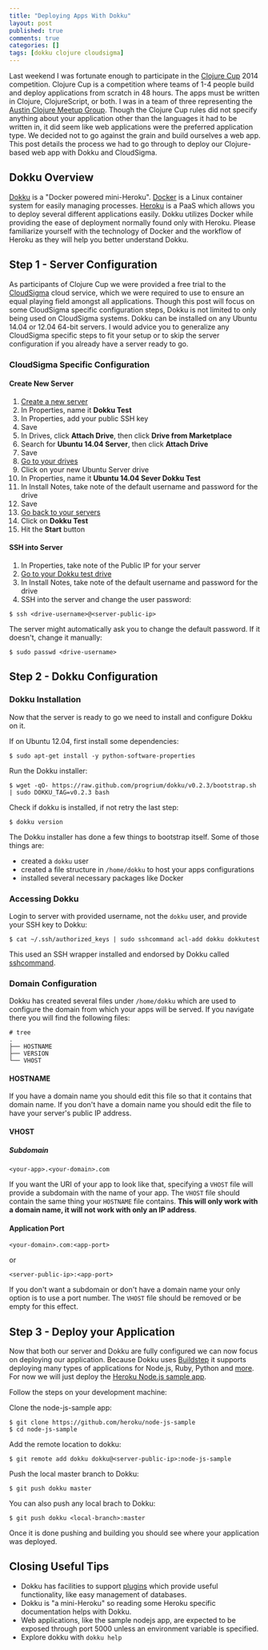 ```yaml
---
title: "Deploying Apps With Dokku"
layout: post
published: true
comments: true
categories: []
tags: [dokku clojure cloudsigma]
---
```


Last weekend I was fortunate enough to participate in the [Clojure
Cup](https://clojurecup.com) 2014 competition.  Clojure Cup is a competition
where teams of 1-4 people build and deploy applications from scratch in 48
hours. The apps must be written in Clojure, ClojureScript, or both. I was in a
team of three representing the [Austin Clojure Meetup
Group](http://www.meetup.com/Austin-Clojure-Meetup). Though the Clojure Cup
rules did not specify anything about your application other than the languages
it had to be written in, it did seem like web applications were the preferred
application type. We decided not to go against the grain and build ourselves a
web app. This post details the process we had to go through to deploy our
Clojure-based web app with Dokku and CloudSigma.

## Dokku Overview

[Dokku](https://github.com/progrium/dokku) is a "Docker powered mini-Heroku".
[Docker](https://www.docker.com/) is a Linux container system for easily
managing processes. [Heroku](https://heroku.com) is a PaaS which allows you to
deploy several different applications easily. Dokku utilizes Docker while
providing the ease of deployment normally found only with Heroku. Please
familiarize yourself with the technology of Docker and the workflow of Heroku
as they will help you better understand Dokku.


## Step 1 - Server Configuration

As participants of Clojure Cup we were provided a free trial to the
[CloudSigma](https://www.cloudsigma.com/) cloud service, which we were required
to use to ensure an equal playing field amongst all applications. Though this
post will focus on some CloudSigma specific configuration steps, Dokku is not
limited to only being used on CloudSigma systems. Dokku can be installed on any
Ubuntu 14.04 or 12.04 64-bit servers. I would advice you to generalize any
CloudSigma specific steps to fit your setup or to skip the server configuration
if you already have a server ready to go.

### CloudSigma Specific Configuration

#### Create New Server

1. [Create a new server](https://zrh.cloudsigma.com/ui/#/servers/create)
2. In Properties, name it **Dokku Test**
3. In Properties, add your public SSH key
4. Save
5. In Drives, click **Attach Drive**, then click **Drive from Marketplace**
6. Search for **Ubuntu 14.04 Server**, then click **Attach Drive**
7. Save
8. [Go to your drives](https://zrh.cloudsigma.com/ui/#/drives)
9. Click on your new Ubuntu Server drive
10. In Properties, name it **Ubuntu 14.04 Sever Dokku Test**
11. In Install Notes, take note of the default username and password for the drive
12. Save
13. [Go back to your servers](https://zrh.cloudsigma.com/ui/#/servers)
14. Click on **Dokku Test**
15. Hit the **Start** button

#### SSH into Server

1. In Properties, take note of the Public IP for your server
2. [Go to your Dokku test drive](https://zrh.cloudsigma.com/ui/#/drives)
3. In Install Notes, take note of the default username and password for the drive
4. SSH into the server and change the user password:

```
$ ssh <drive-username>@<server-public-ip>
```

The server might automatically ask you to change the default password. If it
doesn't, change it manually:

```
$ sudo passwd <drive-username>
```

## Step 2 - Dokku Configuration

### Dokku Installation

Now that the server is ready to go we need to install and configure Dokku on it.

If on Ubuntu 12.04, first install some dependencies:

```
$ sudo apt-get install -y python-software-properties
```

Run the Dokku installer:

```
$ wget -qO- https://raw.github.com/progrium/dokku/v0.2.3/bootstrap.sh | sudo DOKKU_TAG=v0.2.3 bash
```

Check if dokku is installed, if not retry the last step:

```
$ dokku version
```

The Dokku installer has done a few things to bootstrap itself. Some of those things are:

- created a ```dokku``` user
- created a file structure in ```/home/dokku``` to host your apps configurations
- installed several necessary packages like Docker

### Accessing Dokku

Login to server with provided username, not the ```dokku``` user, and provide your SSH key to Dokku:

```
$ cat ~/.ssh/authorized_keys | sudo sshcommand acl-add dokku dokkutest
```

This used an SSH wrapper installed and endorsed by Dokku called
[sshcommand](https://github.com/progrium/sshcommand).

### Domain Configuration

Dokku has created several files under ```/home/dokku``` which are used to configure
the domain from which your apps will be served. If you navigate there you will
find the following files:

```
# tree
.
├── HOSTNAME
├── VERSION
└── VHOST
```

#### HOSTNAME

If you have a domain name you should edit this file so that it contains that
domain name. If you don't have a domain name you should edit the file to have
your server's public IP address.

#### VHOST

##### Subdomain

```
<your-app>.<your-domain>.com
```

If you want the URI of your app to look like that, specifying a ```VHOST``` file
will provide a subdomain with the name of your app. The ```VHOST``` file
should contain the same thing your ```HOSTNAME``` file contains. **This will only
work with a domain name, it will not work with only an IP address**.

#### Application Port

```
<your-domain>.com:<app-port>
```

or

```
<server-public-ip>:<app-port>
```

If you don't want a subdomain or don't have a domain name your only option is
to use a port number. The ```VHOST``` file should be removed or be empty for
this effect.

## Step 3 - Deploy your Application

Now that both our server and Dokku are fully configured we can now focus on
deploying our application. Because Dokku uses
[Buildstep](https://github.com/progrium/buildstep) it supports deploying many
types of applications for Node.js, Ruby, Python and
[more](https://github.com/progrium/buildstep#supported-buildpacks). For now we
will just deploy the [Heroku Node.js sample
app](https://github.com/heroku/node-js-sample).

Follow the steps on your development machine:

Clone the node-js-sample app:

```
$ git clone https://github.com/heroku/node-js-sample
$ cd node-js-sample
```

Add the remote location to dokku:

```
$ git remote add dokku dokku@<server-public-ip>:node-js-sample
```

Push the local master branch to Dokku:

```
$ git push dokku master
```

You can also push any local brach to Dokku:

```
$ git push dokku <local-branch>:master
```

Once it is done pushing and building you should see where your application was
deployed.

## Closing Useful Tips

- Dokku has facilities to support [plugins](https://github.com/progrium/dokku/wiki/Plugins) which provide useful functionality, like easy management of databases.
- Dokku is "a mini-Heroku" so reading some Heroku specific documentation helps with Dokku.
- Web applications, like the sample nodejs app, are expected to be exposed through port 5000 unless an environment variable is specified.
- Explore dokku with ```dokku help```
